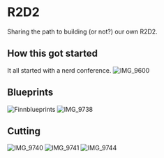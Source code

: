 # R2D2

Sharing the path to building (or not?) our own R2D2.

## How this got started
It all started with a nerd conference.
![IMG_9600](https://user-images.githubusercontent.com/8389039/171160168-732fd090-671a-42c3-8b56-6abb2677d270.jpg)


## Blueprints
![Finnblueprints](https://user-images.githubusercontent.com/8389039/171160423-c47fb825-f6b1-4721-8f67-d0157869ff02.jpg)
![IMG_9738](https://user-images.githubusercontent.com/8389039/171160665-41647e20-ef8e-4ade-affd-fc84243285ae.jpg)


## Cutting

![IMG_9740](https://user-images.githubusercontent.com/8389039/171160459-b45af5d1-dd31-4c59-9a5f-78da79ba81b6.jpg)
![IMG_9741](https://user-images.githubusercontent.com/8389039/171160552-6f5d1762-45c6-42bc-9881-3ce3106b3b07.jpg)
![IMG_9744](https://user-images.githubusercontent.com/8389039/171160516-1ea9819d-765e-4bc6-b3c7-320320f6b8f7.jpg)
